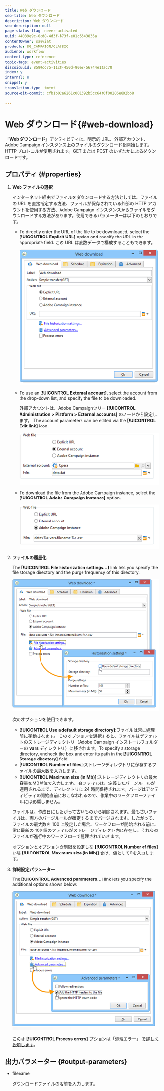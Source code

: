 ```yaml
---
title: Web ダウンロード
seo-title: Web ダウンロード
description: Web ダウンロード
seo-description: null
page-status-flag: never-activated
uuid: 44039e9c-0cd8-4d3f-b73f-e01c5343835a
contentOwner: sauviat
products: SG_CAMPAIGN/CLASSIC
audience: workflow
content-type: reference
topic-tags: event-activities
discoiquuid: 8590cc75-11c8-450d-90e8-56744e12ac70
index: y
internal: n
snippet: y
translation-type: tm+mt
source-git-commit: cfb1b02a6261c001392b5cc6430f00206e802bb8

---
```



# Web ダウンロード{#web-download}

「**Web ダウンロード**」アクティビティは、明示的 URL、外部アカウント、Adobe Campaign インスタンス上のファイルのダウンロードを開始します。HTTP プロトコルが使用されます。GET または POST のいずれかによるダウンロードです。

## プロパティ {#properties}

1. **Web ファイルの選択**

   インターネット経由でファイルをダウンロードする方法としては、ファイルの URL を直接指定する方法、ファイルが保存されている外部の HTTP アカウントを使用する方法、Adobe Campaign インスタンスからファイルをダウンロードする方法があります。使用できるパラメーターは以下のとおりです。

   * To directly enter the URL of the file to be downloaded, select the **[!UICONTROL Explicit URL]** option and specify the URL in the appropriate field. この URL は変数データで構成することもできます。

      ![](assets/download_web_edit.png)

   * To use an **[!UICONTROL External account]**, select the account from the drop-down list, and specify the file to be downloaded.

      外部アカウントは、Adobe Campaignツリー **[!UICONTROL Administration > Platform > External accounts]** のノードから設定します。 The account parameters can be edited via the **[!UICONTROL Edit link]** icon.

      ![](assets/download_web_edit_external.png)

   * To download the file from the Adobe Campaign instance, select the **[!UICONTROL Adobe Campaign Instance]** option.

      ![](assets/download_web_edit_instance.png)

1. **ファイルの履歴化**

   The **[!UICONTROL File historization settings...]** link lets you specify the file storage directory and the purge frequency of this directory.

   ![](assets/download_web_edit_hist.png)

   次のオプションを使用できます。

   * **[!UICONTROL Use a default storage directory]**:ファイルは常に処理前に移動されます。 このオプションを選択すると、ファイルはデフォルトのストレージディレクトリ（Adobe Campaign インストールフォルダーの **vars** ディレクトリ）に移されます。To specify a storage directory, uncheck the box and enter its path in the **[!UICONTROL Storage directory]** field
   * **[!UICONTROL Number of files]**:ストレージディレクトリに保存するファイルの最大数を入力します。
   * **[!UICONTROL Maximum size (in Mb)]**:ストレージディレクトリの最大容量をMB単位で入力します。
   各ファイルは、定義したパージルールが適用されるまで、ディレクトリに 24 時間保持されます。パージはアクティビティの開始直前におこなわれるので、作業中のワークフローファイルには影響しません。

   ファイルは、作成日にしたがって古いものから削除されます。最も古いファイルは、両方のパージルールが確定するまでパージされます。したがって、ファイルの最大数を 100 に設定した場合、ワークフローが開始される前に、常に最新の 100 個のファイルがストレージディレクト内に存在し、それらのファイルが進行中のワークフローで処理されていきます。

   オプションとオプションの制限を設定しな **[!UICONTROL Number of files]** い場 **[!UICONTROL Maximum size (in Mb)]** 合は、値として0を入力します。

1. **詳細設定パラメーター**

   The **[!UICONTROL Advanced parameters...]** link lets you specify the additional options shown below:

   ![](assets/download_web_edit_advanced.png)

   このオ **[!UICONTROL Process errors]** プションは「処理エラー」 [で詳しく説明します](../../workflow/using/monitoring-workflow-execution.md#processing-errors)。

## 出力パラメーター {#output-parameters}

* filename

   ダウンロードファイルの名前を入力します。

